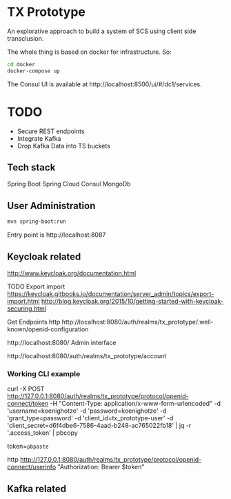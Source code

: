 # TX Prototype

An explorative approach to build a system of SCS using client side transclusion.

The whole thing is based on docker for infrastructure. So:

```bash
cd docker
docker-compose up
```

The Consul UI is available at http://localhost:8500/ui/#/dc1/services.


# TODO

- Secure REST endpoints
- Integrate Kafka
- Drop Kafka Data into TS buckets



## Tech stack

Spring Boot
Spring Cloud
Consul
MongoDb

## User Administration

```bash
mvn spring-boot:run
```

Entry point is http://localhost:8087


## Keycloak related
http://www.keycloak.org/documentation.html

TODO Export import https://keycloak.gitbooks.io/documentation/server_admin/topics/export-import.html
http://blog.keycloak.org/2015/10/getting-started-with-keycloak-securing.html

Get Endpoints http http://localhost:8080/auth/realms/tx_prototype/.well-known/openid-configuration

http://localhost:8080/ Admin interface

http://localhost:8080/auth/realms/tx_prototype/account


### Working CLI example

curl -X POST http://127.0.0.1:8080/auth/realms/tx_prototype/protocol/openid-connect/token  -H "Content-Type: application/x-www-form-urlencoded" -d 'username=koenighotze' -d 'password=koenighotze' -d 'grant_type=password' -d 'client_id=tx_prototype-user' -d 'client_secret=d6f4dbe6-7586-4aad-b248-ac765022fb18' | jq -r '.access_token' | pbcopy

token=`pbpaste`

http http://127.0.0.1:8080/auth/realms/tx_prototype/protocol/openid-connect/userinfo "Authorization: Bearer $token"

## Kafka related
